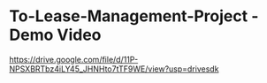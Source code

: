 # To-Lease-Management-Project - Demo Video
https://drive.google.com/file/d/11P-NPSXBRTbz4iLY45_JHNHto7tTF9WE/view?usp=drivesdk
